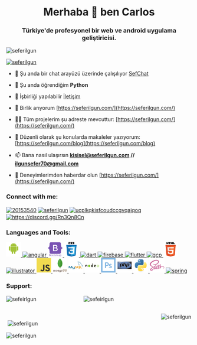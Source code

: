 <h1 align="center">Merhaba 👋 ben Carlos</h1>
<h3 align="center">Türkiye'de profesyonel bir web ve android uygulama geliştiricisi.</h3>

<p align="left"> <img src="https://komarev.com/ghpvc/?username=seferilgun&label=Profile%20views&color=0e75b6&style=flat" alt="seferilgun" /> </p>

<p align="left"> <a href="https://github.com/ryo-ma/github-profile-trophy"><img src="https://github-profile-trophy.vercel.app/?username=seferilgun" alt="seferilgun" /></a> </p>

- 🔭 Şu anda bir chat arayüzü üzerinde çalışılıyor [SefChat](https://seferilgun.com/)

- 🌱 Şu anda öğrendiğim **Python**

- 👯 İşbirliği yapılabilir [İletişim](https://seferilgun.com/)

- 🤝 Birlik arıyorum [https://seferilgun.com/](https://seferilgun.com/)

- 👨‍💻 Tüm projelerim şu adreste mevcuttur: [https://seferilgun.com/](https://seferilgun.com/)

- 📝 Düzenli olarak şu konularda makaleler yazıyorum: [https://seferilgun.com/blog](https://seferilgun.com/blog)

- 📫 Bana nasıl ulaşırsın **kisisel@seferilgun.com // ilgunsefer70@gmail.com**

- 📄 Deneyimlerimden haberdar olun [https://seferilgun.com/](https://seferilgun.com/)

<h3 align="left">Connect with me:</h3>
<p align="left">
<a href="https://stackoverflow.com/users/20153540" target="blank"><img align="center" src="https://raw.githubusercontent.com/rahuldkjain/github-profile-readme-generator/master/src/images/icons/Social/stack-overflow.svg" alt="20153540" height="30" width="40" /></a>
<a href="https://instagram.com/seferilgun" target="blank"><img align="center" src="https://raw.githubusercontent.com/rahuldkjain/github-profile-readme-generator/master/src/images/icons/Social/instagram.svg" alt="seferilgun" height="30" width="40" /></a>
<a href="https://www.youtube.com/channel/UCpLKqKISfcoudCcGvQaJQoQ/videos" target="blank"><img align="center" src="https://raw.githubusercontent.com/rahuldkjain/github-profile-readme-generator/master/src/images/icons/Social/youtube.svg" alt="ucplkqkisfcoudccgvqajqoq" height="30" width="40" /></a>
<a href="https://discord.gg/https://discord.gg/Rn3Qn8Cn" target="blank"><img align="center" src="https://raw.githubusercontent.com/rahuldkjain/github-profile-readme-generator/master/src/images/icons/Social/discord.svg" alt="https://discord.gg/Rn3Qn8Cn" height="30" width="40" /></a>
</p>

<h3 align="left">Languages and Tools:</h3>
<p align="left"> <a href="https://developer.android.com" target="_blank" rel="noreferrer"> <img src="https://raw.githubusercontent.com/devicons/devicon/master/icons/android/android-original-wordmark.svg" alt="android" width="40" height="40"/> </a> <a href="https://angular.io" target="_blank" rel="noreferrer"> <img src="https://angular.io/assets/images/logos/angular/angular.svg" alt="angular" width="40" height="40"/> </a> <a href="https://getbootstrap.com" target="_blank" rel="noreferrer"> <img src="https://raw.githubusercontent.com/devicons/devicon/master/icons/bootstrap/bootstrap-plain-wordmark.svg" alt="bootstrap" width="40" height="40"/> </a> <a href="https://www.w3schools.com/css/" target="_blank" rel="noreferrer"> <img src="https://raw.githubusercontent.com/devicons/devicon/master/icons/css3/css3-original-wordmark.svg" alt="css3" width="40" height="40"/> </a> <a href="https://dart.dev" target="_blank" rel="noreferrer"> <img src="https://www.vectorlogo.zone/logos/dartlang/dartlang-icon.svg" alt="dart" width="40" height="40"/> </a> <a href="https://firebase.google.com/" target="_blank" rel="noreferrer"> <img src="https://www.vectorlogo.zone/logos/firebase/firebase-icon.svg" alt="firebase" width="40" height="40"/> </a> <a href="https://flutter.dev" target="_blank" rel="noreferrer"> <img src="https://www.vectorlogo.zone/logos/flutterio/flutterio-icon.svg" alt="flutter" width="40" height="40"/> </a> <a href="https://cloud.google.com" target="_blank" rel="noreferrer"> <img src="https://www.vectorlogo.zone/logos/google_cloud/google_cloud-icon.svg" alt="gcp" width="40" height="40"/> </a> <a href="https://www.w3.org/html/" target="_blank" rel="noreferrer"> <img src="https://raw.githubusercontent.com/devicons/devicon/master/icons/html5/html5-original-wordmark.svg" alt="html5" width="40" height="40"/> </a> <a href="https://www.adobe.com/in/products/illustrator.html" target="_blank" rel="noreferrer"> <img src="https://www.vectorlogo.zone/logos/adobe_illustrator/adobe_illustrator-icon.svg" alt="illustrator" width="40" height="40"/> </a> <a href="https://developer.mozilla.org/en-US/docs/Web/JavaScript" target="_blank" rel="noreferrer"> <img src="https://raw.githubusercontent.com/devicons/devicon/master/icons/javascript/javascript-original.svg" alt="javascript" width="40" height="40"/> </a> <a href="https://www.mongodb.com/" target="_blank" rel="noreferrer"> <img src="https://raw.githubusercontent.com/devicons/devicon/master/icons/mongodb/mongodb-original-wordmark.svg" alt="mongodb" width="40" height="40"/> </a> <a href="https://www.mysql.com/" target="_blank" rel="noreferrer"> <img src="https://raw.githubusercontent.com/devicons/devicon/master/icons/mysql/mysql-original-wordmark.svg" alt="mysql" width="40" height="40"/> </a> <a href="https://nodejs.org" target="_blank" rel="noreferrer"> <img src="https://raw.githubusercontent.com/devicons/devicon/master/icons/nodejs/nodejs-original-wordmark.svg" alt="nodejs" width="40" height="40"/> </a> <a href="https://www.photoshop.com/en" target="_blank" rel="noreferrer"> <img src="https://raw.githubusercontent.com/devicons/devicon/master/icons/photoshop/photoshop-line.svg" alt="photoshop" width="40" height="40"/> </a> <a href="https://www.php.net" target="_blank" rel="noreferrer"> <img src="https://raw.githubusercontent.com/devicons/devicon/master/icons/php/php-original.svg" alt="php" width="40" height="40"/> </a> <a href="https://www.python.org" target="_blank" rel="noreferrer"> <img src="https://raw.githubusercontent.com/devicons/devicon/master/icons/python/python-original.svg" alt="python" width="40" height="40"/> </a> <a href="https://sass-lang.com" target="_blank" rel="noreferrer"> <img src="https://raw.githubusercontent.com/devicons/devicon/master/icons/sass/sass-original.svg" alt="sass" width="40" height="40"/> </a> <a href="https://spring.io/" target="_blank" rel="noreferrer"> <img src="https://www.vectorlogo.zone/logos/springio/springio-icon.svg" alt="spring" width="40" height="40"/> </a> </p>

<h3 align="left">Support:</h3>
<p><a href="https://www.buymeacoffee.com/sefeirlgun"> <img align="left" src="https://cdn.buymeacoffee.com/buttons/v2/default-yellow.png" height="50" width="210" alt="sefeirlgun" /></a><a href="https://ko-fi.com/sefeirlgun"> <img align="left" src="https://cdn.ko-fi.com/cdn/kofi3.png?v=3" height="50" width="210" alt="sefeirlgun" /></a></p><br><br>

<p><img align="left" src="https://github-readme-stats.vercel.app/api/top-langs?username=seferilgun&show_icons=true&locale=en&layout=compact" alt="seferilgun" /></p>

<p>&nbsp;<img align="center" src="https://github-readme-stats.vercel.app/api?username=seferilgun&show_icons=true&locale=en" alt="seferilgun" /></p>

<p><img align="center" src="https://github-readme-streak-stats.herokuapp.com/?user=seferilgun&" alt="seferilgun" /></p>
